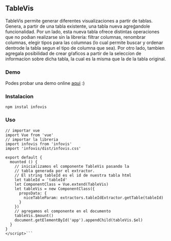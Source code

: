 ## TableVis

TableVis permite generar diferentes visualizaciones a partir de tablas. Genera, a partir de una tabla existente, una tabla nueva agreǵandole funcionalidad. Por un lado, esta nueva tabla ofrece distintas operaciones que no pod́ıan realizarse sin la librería: filtrar columnas, renombrar columnas, elegir tipos para las columnas (lo cual permite buscar y ordenar dentrode la tabla segun el tipo de columna que sea). Por otro lado, tambíen agregala posibilidad de crear gŕaficos a partir de la seleccíon  de  informacíon  sobre dicha tabla, la cual es la misma que la de la tabla original.

### Demo

Podes probar una demo online [aqui](https://optimistic-roentgen-99a869.netlify.com/) :)

### Instalacion

`npm instal infovis`

### Uso

```<script>
// importar vue
import Vue from 'vue'
// importar la libreria
import infovis from 'infovis'
import 'infovis/dist/infovis.css'

export default {
  mounted () {
    // inicializamos el componente TableVis pasando la
    // tabla generada por el extractor. 
    // El string tableId es el id de nuestra tabla html
    let tableId = 'tableId'
    let ComponentClass = Vue.extend(TableVis)
    let tableVis = new ComponentClass({
      propsData: {
        niceTableParam: extractors.tableIdExtractor.getTable(tableId)
      }
    })
    // agregamos el componente en el documento
    tableVis.$mount()
    document.getElementById('app').appendChild(tableVis.$el)
  }
}
</script>```